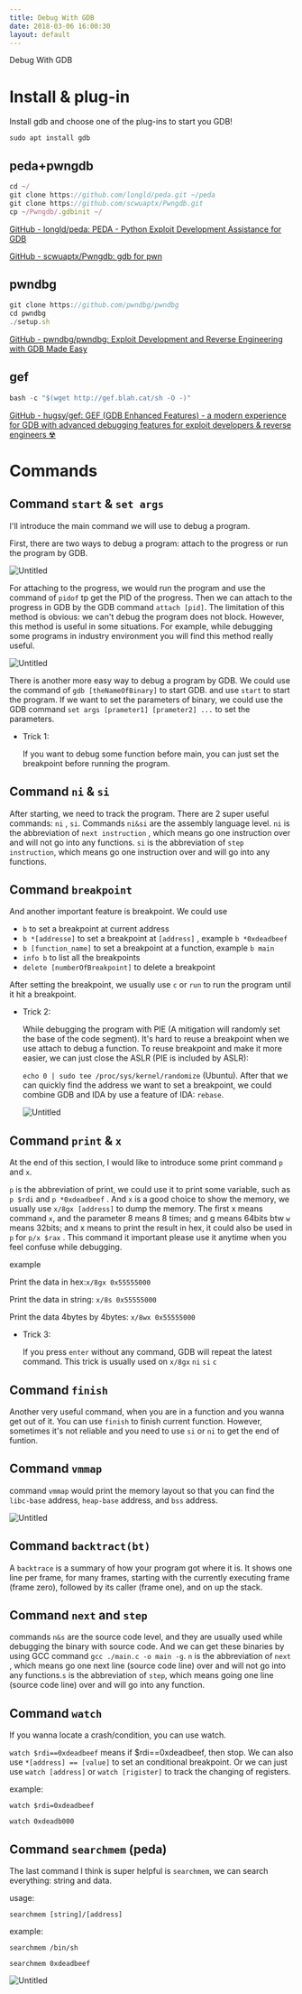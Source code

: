 ```yaml
---
title: Debug With GDB
date: 2018-03-06 16:00:30
layout: default
---
```

Debug With GDB
<!--more-->

# Install & plug-in

Install gdb and choose one of the plug-ins to start you GDB!

`sudo apt install gdb` 

## peda+pwngdb

```jsx
cd ~/
git clone https://github.com/longld/peda.git ~/peda
git clone https://github.com/scwuaptx/Pwngdb.git 
cp ~/Pwngdb/.gdbinit ~/
```

[GitHub - longld/peda: PEDA - Python Exploit Development Assistance for GDB](https://github.com/longld/peda)

[GitHub - scwuaptx/Pwngdb: gdb for pwn](https://github.com/scwuaptx/Pwngdb)

## pwndbg

```jsx
git clone https://github.com/pwndbg/pwndbg
cd pwndbg
./setup.sh
```

[GitHub - pwndbg/pwndbg: Exploit Development and Reverse Engineering with GDB Made Easy](https://github.com/pwndbg/pwndbg)

## gef

```jsx
bash -c "$(wget http://gef.blah.cat/sh -O -)"
```

[GitHub - hugsy/gef: GEF (GDB Enhanced Features) - a modern experience for GDB with advanced debugging features for exploit developers & reverse engineers ☢](https://github.com/hugsy/gef)

# Commands

## Command `start`  & `set args`

I'll introduce the main command we will use to debug a program.

First, there are two ways to debug a program: attach to the progress or run the program by GDB.

![Untitled](/Figures/GDB/Untitled.png)

For attaching to the progress, we would run the program and use the command of `pidof` tp get the PID of the progress. Then we can attach to the progress in GDB by the GDB command `attach [pid]`. The limitation of this method is obvious: we can't debug the program does not block. However, this method is useful in some situations. For example, while debugging some programs in industry environment you will find this method really useful. 

![Untitled](/Figures/GDB/Untitled%201.png)

There is another more easy way to debug a program by GDB. We could use the command of `gdb [theNameOfBinary]` to start GDB. and use `start` to start the program. If we want to set the parameters of binary, we could use the GDB command `set args [prameter1] [prameter2] ...` to set the parameters. 

- Trick 1:
    
    If you want to debug some function before main, you can just set the breakpoint before running the program.
    

## Command `ni` & `si`

After starting, we need to track the program. There are 2 super useful commands: `ni` , `si`. Commands `ni&si` are the assembly language level. `ni` is the abbreviation of `next instruction` , which means go one instruction over and will not go into any functions. `si` is the abbreviation of `step instruction`, which means go one instruction over and will go into any functions.

## Command `breakpoint`

And another important feature is breakpoint. We could use 

- `b` to set a breakpoint at current address
- `b *[addresse]` to set a breakpoint at `[address]` , example `b *0xdeadbeef`
- `b [function_name]` to set a breakpoint at a function, example `b main`
- `info b` to list all the breakpoints
- `delete [numberOfBreakpoint]` to delete a breakpoint

After setting the breakpoint, we usually use `c` or `run` to run the program until it hit a breakpoint.

- Trick 2:
    
    While debugging the program with PIE (A mitigation will randomly set the base of the code segment). It's hard to reuse a breakpoint when we use attach to debug a function. To reuse breakpoint and make it more easier, we can just close the ASLR (PIE is included by ASLR):
    
    `echo 0 | sudo tee /proc/sys/kernel/randomize` (Ubuntu). After that we can quickly find the address we want to set a breakpoint, we could combine GDB and IDA by use a feature of IDA: `rebase`.
    
    ![Untitled](/Figures/GDB/Untitled%202.png)
    

## Command `print` & `x`

At the end of this section, I would like to introduce some print command `p` and `x`.

`p` is the abbreviation of print, we could use it to print some variable, such as `p $rdi` and `p *0xdeadbeef` . And `x` is a good choice to show the memory,  we usually use `x/8gx [address]` to dump the memory. The first x means command `x`, and the parameter 8 means 8 times; and g means 64bits btw `w` means 32bits; and x means to print the result in hex, it could also be used in `p` for `p/x $rax` . This command it important please use it anytime when you feel confuse while debugging. 

example

Print the data in hex:`x/8gx 0x55555000`

Print the data in string: `x/8s 0x55555000`

Print the data 4bytes by 4bytes: `x/8wx 0x55555000`

- Trick 3:
    
    If you press `enter` without any command, GDB will repeat the latest command. This trick is usually used on `x/8gx`  `ni` `si` `c`
    

## Command `finish`

Another very useful command, when you are in a function and you wanna get out of it. You can use `finish` to finish current function. However, sometimes it's not reliable and you need to use `si` or `ni` to get the end of funtion.

## Command `vmmap`

command `vmmap` would print the memory layout so that you can find the `libc-base` address, `heap-base` address, and `bss` address.

![Untitled](/Figures/GDB/Untitled%203.png)

## Command `backtract(bt)`

A `backtrace` is a summary of how your program got where it is. It shows one line per frame, for many frames, starting with the currently executing frame (frame zero), followed by its caller (frame one), and on up the stack.

## Command `next` and `step`

commands `n&s` are the source code level, and they are usually used while debugging the binary with source code. And we can get these binaries by using GCC command `gcc ./main.c -o main -g`. `n` is the abbreviation of `next` , which means go one next line (source code line) over and will not go into any functions.`s` is the abbreviation of `step`, which means going one line (source code line) over and will go into any function.

## Command `watch`

If you wanna locate a crash/condition, you can use watch.

`watch $rdi==0xdeadbeef` means if $rdi==0xdeadbeef, then stop. We can also use `*[address] == [value]` to set an conditional breakpoint. Or we can just use `watch [address]` or `watch [rigister]` to track the changing of registers.

example:

`watch $rdi=0xdeadbeef`

`watch 0xdeadb000`

## Command `searchmem` (peda)

The last command I think is super helpful is `searchmem`, we can search everything: string and data.

usage:

`searchmem [string]/[address]`  

example:

`searchmem /bin/sh`

`searchmem 0xdeadbeef`

![Untitled](/Figures/GDB/Untitled%204.png)